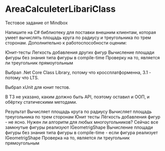 # AreaCalculeterLibariClass
Тестовое задание от Mindbox

Напишите на C# библиотеку для поставки внешним клиентам, которая умеет вычислять площадь круга по радиусу и треугольника по трем сторонам. Дополнительно к работоспособности оценим:

Юнит-тесты
Легкость добавления других фигур
Вычисление площади фигуры без знания типа фигуры в compile-time
Проверку на то, является ли треугольник прямоугольным

Выбрал .Net Core Class Library, потому что кроссплатформенна, 3.1 - потому что LTS.

Выбрал xUnit для юнит тестов.

В ТЗ не указано, каким должно быть API, поэтому оставил и ООП, и обёртку статическими методами.

Результат
 Вычисляет площадь круга по радиусу
 Вычисляет площадь треугольника по трем сторонам
 Юнит тесты
 Лёгкость добавления фигур - не ясно. Нужен ли алгоритм для любых многоугольников? Сейчас все замкнутые фигуры реализуют IGeometrigShape
 Вычисление площади фигуры без знания типа фигуры в compile-time - если фигура реализует IGeometrigShape
 Проверка на то, является ли треугольник прямоугольным
